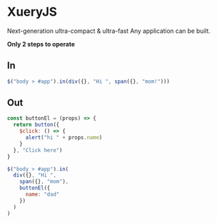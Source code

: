 # XueryJS
Next-generation ultra-compact &amp; ultra-fast 
Any application can be built.

**Only 2 steps to operate**

## In

```js
$("body > #app").in(div({}, "Hi ", span({}, "mom!")))
```

## Out
```js
const buttonEl = (props) => {
  return button({
    $click: () => {
      alert("hi " + props.name)
    }
  }, "Click here")
}

$("body > #app").in(
  div({}, "Hi ",
    span({}, "mom"),
    buttonEl({
      name: "dad"
    })
  )
)
```
